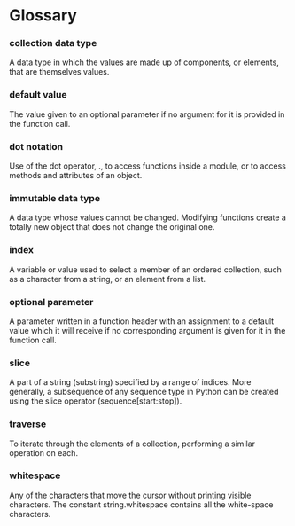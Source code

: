 # Glossary
### collection data type
A data type in which the values are made up of components, or elements, that are themselves values.

### default value
The value given to an optional parameter if no argument for it is provided in the function call.

### dot notation
Use of the dot operator, ., to access functions inside a module, or to access methods and attributes of an object.

### immutable data type
A data type whose values cannot be changed. Modifying functions create a totally new object that does not change the original one.

### index
A variable or value used to select a member of an ordered collection, such as a character from a string, or an element from a list.

### optional parameter
A parameter written in a function header with an assignment to a default value which it will receive if no corresponding argument is given for it in the function call.

### slice
A part of a string (substring) specified by a range of indices. More generally, a subsequence of any sequence type in Python can be created using the slice operator (sequence[start:stop]).

### traverse
To iterate through the elements of a collection, performing a similar operation on each.

### whitespace
Any of the characters that move the cursor without printing visible characters. The constant string.whitespace contains all the white-space characters.
